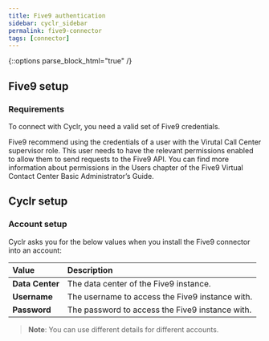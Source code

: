 ```yaml
---
title: Five9 authentication
sidebar: cyclr_sidebar
permalink: five9-connector
tags: [connector]
---
```

{::options parse_block_html="true" /}
<section class="card">

## Five9 setup

### Requirements

To connect with Cyclr, you need a valid set of Five9 credentials.

Five9 recommend using the credentials of a user with the Virutal Call Center supervisor role. This user needs to have the relevant permissions enabled to allow them to send requests to the Five9 API. You can find more information about permissions in the Users chapter of the Five9 Virtual Contact Center Basic Administrator’s Guide.

</section>

<section class="card">

## Cyclr setup

### Account setup

Cyclr asks you for the below values when you install the Five9 connector into an account:

| Value           | Description                                     |
| :-------------- | :---------------------------------------------- |
| **Data Center** | The data center of the Five9 instance.          |
| **Username**    | The username to access the Five9 instance with. |
| **Password**    | The password to access the Five9 instance with. |

> **Note**: You can use different details for different accounts.

</section>
